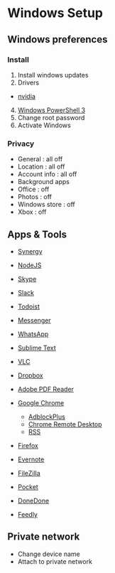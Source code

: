 # Windows Setup

## Windows preferences

### Install

1. Install windows updates
2. Drivers
 * [nvidia](http://www.nvidia.fr/Download/index.aspx)
4. [Windows PowerShell 3](https://www.microsoft.com/en-us/download/details.aspx?id=34595) 
5. Change root password
6. Activate Windows

### Privacy

* General : all off
* Location : all off
* Account info : all off
* Background apps
 * Office : off
 * Photos : off
 * Windows store : off
 * Xbox : off

## Apps & Tools

* [Synergy](http://synergy-project.org/nightly)
* [NodeJS](https://nodejs.org/en/download/)

* [Skype](https://www.skype.com/en/download-skype/)
* [Slack](https://slack.com/downloads)
* [Todoist](https://todoist.com/windows)
* [Messenger](http://messengerfordesktop.com)
* [WhatsApp](https://github.com/Aluxian/WhatsApp-Desktop)
* [Sublime Text](http://www.sublimetext.com/)
* [VLC](http://www.videolan.org/vlc/download-windows.html)
* [Dropbox](https://www.dropbox.com/downloading)
* [Adobe PDF Reader](http://www.adobe.com/support/downloads/product.jsp?platform=windows&product=10)
* [Google Chrome](https://www.google.com/chrome/browser/desktop/index.html)
  * [AdblockPlus](https://adblockplus.org/)
  * [Chrome Remote Desktop](https://chrome.google.com/webstore/detail/chrome-remote-desktop/gbchcmhmhahfdphkhkmpfmihenigjmpp?hl=en)
  * [RSS](https://chrome.google.com/webstore/detail/rss-subscription-extensio/nlbjncdgjeocebhnmkbbbdekmmmcbfjd)
* [Firefox](https://www.mozilla.org/fr-FR/firefox/new/)
* [Evernote](https://evernote.com/download/)
* [FileZilla](https://filezilla-project.org/download.php?type=client)

* [Pocket](https://getpocket.com)
* [DoneDone](https://www.getdonedone.com/)
* [Feedly](feedly.com)

## Private network

* Change device name
* Attach to private network


 
